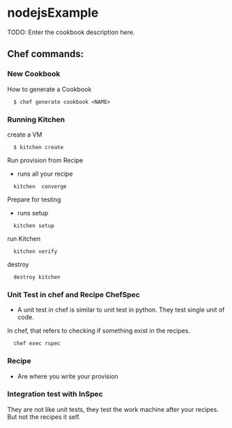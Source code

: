 # nodejsExample

TODO: Enter the cookbook description here.

## Chef commands:

### New Cookbook
How to generate a Cookbook
```
  $ chef generate cookbook <NAME>
```

### Running Kitchen
create a VM
```
  $ kitchen create
```

Run provision from Recipe
- runs all your recipe
```
  kitchen  converge
```

Prepare for testing
- runs setup
```
  kitchen setup
```

run Kitchen
```
  kitchen verify
```

destroy
```
  destroy kitchen
```
### Unit Test in chef and Recipe **ChefSpec**

- A unit test in chef is similar to unit test in python. They test single unit of code.

In chef, that refers to checking if something exist in the recipes.
```
  chef exec rspec
```

### Recipe

- Are where you write your provision

### Integration test with **InSpec**
They are not like unit tests, they test the work machine after your recipes.
But not the recipes it self.
